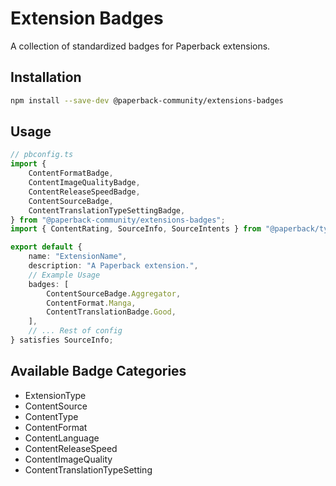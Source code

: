 # Extension Badges

A collection of standardized badges for Paperback extensions.

## Installation

```bash
npm install --save-dev @paperback-community/extensions-badges
```

## Usage

```ts
// pbconfig.ts
import {
    ContentFormatBadge,
    ContentImageQualityBadge,
    ContentReleaseSpeedBadge,
    ContentSourceBadge,
    ContentTranslationTypeSettingBadge,
} from "@paperback-community/extensions-badges";
import { ContentRating, SourceInfo, SourceIntents } from "@paperback/types";

export default {
    name: "ExtensionName",
    description: "A Paperback extension.",
    // Example Usage
    badges: [
        ContentSourceBadge.Aggregator,
        ContentFormat.Manga,
        ContentTranslationBadge.Good,
    ],
    // ... Rest of config
} satisfies SourceInfo;
```

## Available Badge Categories

- ExtensionType
- ContentSource
- ContentType
- ContentFormat
- ContentLanguage
- ContentReleaseSpeed
- ContentImageQuality
- ContentTranslationTypeSetting
